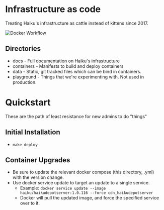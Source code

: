 # Infrastructure as code

Treating Haiku's infrastructure as cattle instead of kittens since 2017.

![Docker Workflow](docs/workflow.png)

## Directories

  * docs - Full documentation on Haiku's infrastructure
  * containers - Manifests to build and deploy containers
  * data - Static, git tracked files which can be bind in containers.
  * playground - Things that we're experimenting with. Not used in production.

# Quickstart

These are the path of least resistance for new admins to do "things"

## Initial Installation

  * ```make deploy```

## Container Upgrades

  * Be sure to update the relevant docker compose (this directory, .yml) with the version change.
  * Use docker service update to target an update to a single service.
    * Example: ```docker service update --image haiku/haikudepotserver:1.0.116 --force cdn_haikudepotserver```
    * Docker will pull the updated image, and force the specified service over to it.
